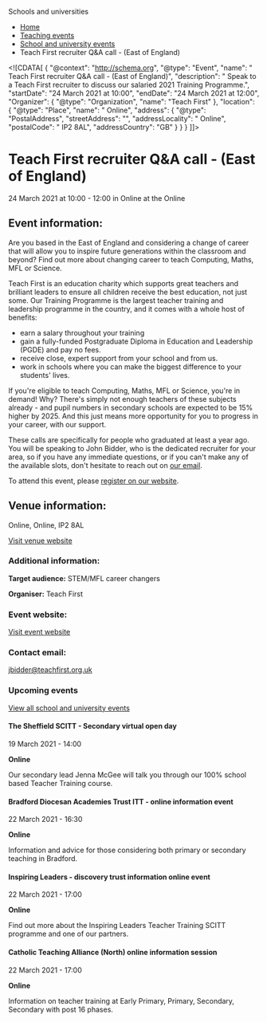 Schools and universities

*   [Home](/)
*   [Teaching events](/teaching-events)
*   [School and university events](/teaching-events/training-provider-events)
*   Teach First recruiter Q&A call - (East of England)

<!\[CDATA\[ { "@context": "http://schema.org", "@type": "Event", "name": " Teach First recruiter Q&amp;A call - (East of England)", "description": " Speak to a Teach First recruiter to discuss our salaried 2021 Training Programme.", "startDate": "24 March 2021 at 10:00", "endDate": "24 March 2021 at 12:00", "Organizer": { "@type": "Organization", "name": "Teach First" }, "location": { "@type": "Place", "name": " Online", "address": { "@type": "PostalAddress", "streetAddress": "", "addressLocality": " Online", "postalCode": " IP2 8AL", "addressCountry": "GB" } } } \]\]>

Teach First recruiter Q&A call - (East of England)
==================================================

24 March 2021 at 10:00 - 12:00 in Online at the Online

Event information:
------------------

Are you based in the East of England and considering a change of career that will allow you to inspire future generations within the classroom and beyond? Find out more about changing career to teach Computing, Maths, MFL or Science.

Teach First is an education charity which supports great teachers and brilliant leaders to ensure all children receive the best education, not just some. Our Training Programme is the largest teacher training and leadership programme in the country, and it comes with a whole host of benefits:

*   earn a salary throughout your training
*   gain a fully-funded Postgraduate Diploma in Education and Leadership (PGDE) and pay no fees.
*   receive close, expert support from your school and from us.
*   work in schools where you can make the biggest difference to your students' lives.

If you're eligible to teach Computing, Maths, MFL or Science, you're in demand! Why? There's simply not enough teachers of these subjects already - and pupil numbers in secondary schools are expected to be 15% higher by 2025. And this just means more opportunity for you to progress in your career, with our support.

These calls are specifically for people who graduated at least a year ago. You will be speaking to John Bidder, who is the dedicated recruiter for your area, so if you have any immediate questions, or if you can't make any of the available slots, don't hesitate to reach out on [our email](mailto:jbidder@teachfirst.org.uk.). 

To attend this event, please [register on our website](https://www.eventbrite.co.uk/e/teach-first-recruiter-qa-stem-career-changers-east-of-england-tickets-146573897473).

Venue information:
------------------

Online, Online, IP2 8AL

[Visit venue website](https://www.eventbrite.co.uk/e/teach-first-recruiter-qa-stem-career-changers-east-of-england-tickets-146573897473 "Online")

### Additional information:

**Target audience:** STEM/MFL career changers

**Organiser:** Teach First

### Event website:

[Visit event website](https://www.eventbrite.co.uk/e/teach-first-recruiter-qa-stem-career-changers-east-of-england-tickets-146573897473)

### Contact email:

[jbidder@teachfirst.org.uk](mailto:jbidder@teachfirst.org.uk)

### Upcoming events

[View all school and university events](/teaching-events/training-provider-events)

[](/teaching-events/training-provider-events/210319-the-sheffield-scitt-secondary-virtual-open-day)

#### The Sheffield SCITT - Secondary virtual open day

19 March 2021 - 14:00

**Online**

Our secondary lead Jenna McGee will talk you through our 100% school based Teacher Training course.

[](/teaching-events/training-provider-events/210322-bradford-diocesan-academies-trust-itt-online-information-event)

#### Bradford Diocesan Academies Trust ITT - online information event

22 March 2021 - 16:30

**Online**

Information and advice for those considering both primary or secondary teaching in Bradford.

[](/teaching-events/training-provider-events/210322-inspiring-leaders-discovery-trust-information-online-event)

#### Inspiring Leaders - discovery trust information online event

22 March 2021 - 17:00

**Online**

Find out more about the Inspiring Leaders Teacher Training SCITT programme and one of our partners.

[](/teaching-events/training-provider-events/210322-catholic-teaching-alliance-north-online-information-session)

#### Catholic Teaching Alliance (North) online information session

22 March 2021 - 17:00

**Online**

Information on teacher training at Early Primary, Primary, Secondary, Secondary with post 16 phases.